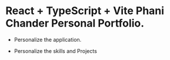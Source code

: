 # React + TypeScript + Vite Phani Chander Personal Portfolio. 

- Personalize the application. <br>

- Personalize the skills and Projects <br>
